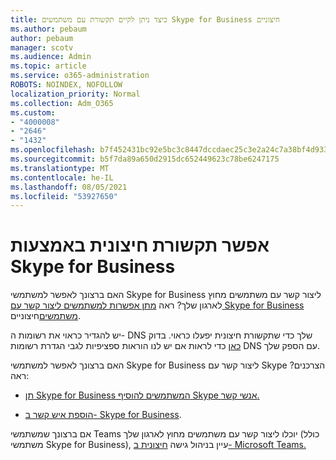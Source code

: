 ```yaml
---
title: כיצד ניתן לקיים תקשורת עם משתמשים Skype for Business חיצוניים
ms.author: pebaum
author: pebaum
manager: scotv
ms.audience: Admin
ms.topic: article
ms.service: o365-administration
ROBOTS: NOINDEX, NOFOLLOW
localization_priority: Normal
ms.collection: Adm_O365
ms.custom:
- "4000008"
- "2646"
- "1432"
ms.openlocfilehash: b7f452431bc92e5bc3c8447dccdaec25c3e2a24c7a38bf4d933d3f125e4d2d35
ms.sourcegitcommit: b5f7da89a650d2915dc652449623c78be6247175
ms.translationtype: MT
ms.contentlocale: he-IL
ms.lasthandoff: 08/05/2021
ms.locfileid: "53927650"
---
```

# <a name="allow-external-communications-with-skype-for-business"></a>אפשר תקשורת חיצונית באמצעות Skype for Business 

האם ברצונך לאפשר למשתמשי Skype for Business ליצור קשר עם משתמשים מחוץ לארגון שלך? ראה [מתן אפשרות למשתמשים ליצור קשר עם Skype for Business משתמשים](https://docs.microsoft.com/skypeforbusiness/set-up-skype-for-business-online/allow-users-to-contact-external-skype-for-business-users)חיצוניים.

יש להגדיר כראוי את רשומות ה- DNS שלך כדי שתקשורת חיצונית יפעלו כראוי. בדוק [כאן](https://docs.microsoft.com/microsoft-365/admin/get-help-with-domains/set-up-your-domain-host-specific-instructions) כדי לראות אם יש לנו הוראות ספציפיות לגבי הגדרת רשומות DNS עם הספק שלך. 

האם ברצונך לאפשר למשתמשי Skype for Business ליצור קשר עם Skype הצרכנים? ראה:

- [תן Skype for Business המשתמשים להוסיף Skype אנשי קשר.](https://docs.microsoft.com/skypeforbusiness/set-up-skype-for-business-online/let-skype-for-business-users-add-skype-contacts) 

- [הוספת איש קשר ב- Skype for Business](https://support.office.com/article/add-a-contact-in-skype-for-business-89338023-2adf-4f5c-90b6-f8b6f72fadd1).


אם ברצונך שמשתמשי Teams יוכלו ליצור קשר עם משתמשים מחוץ לארגון שלך (כולל משתמשי Skype for Business), עיין בניהול גישה [חיצונית ב- Microsoft Teams.](https://docs.microsoft.com/microsoftteams/let-your-teams-users-communicate-with-other-people) 